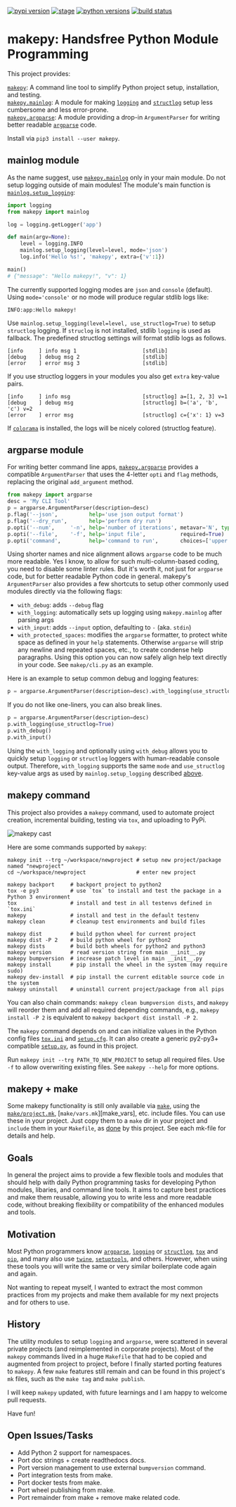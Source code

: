 [![pypi version](https://img.shields.io/pypi/v/makepy.svg)](https://pypi.python.org/pypi/makepy)
[![stage](https://img.shields.io/pypi/status/makepy.svg)](https://pypi.python.org/pypi/makepy)
[![python versions](https://img.shields.io/pypi/pyversions/makepy.svg)](https://pypi.python.org/pypi/makepy)
[![build status](https://storage.googleapis.com/ubunatic-public/makepy/build-status.svg)](https://storage.googleapis.com/ubunatic-public/makepy/build-status.json)
<!--[![license](https://img.shields.io/pypi/l/makepy.svg)](https://pypi.python.org/pypi/makepy)-->

makepy: Handsfree Python Module Programming
===========================================

This project provides:

[`makepy`](#makepy-command): A command line tool to simplify Python project setup,
installation, and testing.<br>
[`makepy.mainlog`](#mainlog-module): A module for making [`logging`][logging]
and [`structlog`][structlog] setup less cumbersome and less error-prone.<br>
[`makepy.argparse`](#argparse-module): A module providing a drop-in `ArgumentParser`
for writing better readable [`argparse`][argparse] code.

Install via `pip3 install --user makepy`.

mainlog module
--------------

As the name suggest, use [`makepy.mainlog`][mp_mainlog] only in your main module.
Do not setup logging outside of main modules!
The module's main function is [`mainlog.setup_logging`][setup_logging]:

```python
import logging
from makepy import mainlog

log = logging.getLogger('app')

def main(argv=None):
    level = logging.INFO
    mainlog.setup_logging(level=level, mode='json')
    log.info('Hello %s!', 'makepy', extra={'v':1})

main()
# {"message": "Hello makepy!", "v": 1}
```

The currently supported logging modes are `json` and `console` (default).
Using `mode='console'` or no mode will produce regular stdlib logs like:

    INFO:app:Hello makepy!

Use `mainlog.setup_logging(level=level, use_structlog=True)` to setup `structlog` logging.
If `struclog` is not installed, stdlib `logging` is used as fallback.
The predefined structlog settings will format stdlib logs as follows.

    [info     ] info msg 1                     [stdlib]
    [debug    ] debug msg 2                    [stdlib]
    [error    ] error msg 3                    [stdlib]

If you use structlog loggers in your modules you also get `extra` key-value pairs.

    [info     ] info msg                       [structlog] a=[1, 2, 3] v=1
    [debug    ] debug msg                      [structlog] b=('a', 'b', 'c') v=2
    [error    ] error msg                      [structlog] c={'x': 1} v=3

If [`colorama`][colorama] is installed, the logs will be nicely colored (structlog feature).

argparse module
---------------

For writing better command line apps, [`makepy.argparse`][mp_argparse] provides a compatible
`ArgumentParser` that uses the 4-letter `opti` and `flag` methods, replacing the original
`add_argument` method.

```python
from makepy import argparse
desc = 'My CLI Tool'
p = argparse.ArgumentParser(description=desc)
p.flag('--json',          help='use json output format')
p.flag('--dry_run',       help='perform dry run')
p.opti('--num',     '-n', help='number of iterations', metavar='N', type=int, default=1)
p.opti('--file',    '-f', help='input file',           required=True)
p.opti('command',         help='command to run',       choices=['upper','lower'])
```

Using shorter names and nice alignment allows `argparse` code to be much more readable.
Yes I know, to allow for such multi-column-based coding, you need to disable some linter rules.
But it's worth it, not just for `argparse` code, but for better readable Python code in general.
makepy's `ArgumentParser` also provides a few shortcuts to setup other commonly used modules
directly via the following flags:

* `with_debug`:   adds `--debug` flag
* `with_logging`: automatically sets up logging using `makepy.mainlog` after parsing args
* `with_input`:   adds `--input` option, defaulting to `-` (aka. `stdin`)
* `with_protected_spaces`: modifies the `argparse` formatter, to protect white space as defined
  in your `help` statements. Otherwise `argparse` will strip any newline and repeated spaces,
  etc., to create condense help paragraphs. Using this option you can now safely align help text
  directly in your code. See `makep/cli.py` as an example.

Here is an example to setup common debug and logging features:

```python
p = argparse.ArgumentParser(description=desc).with_logging(use_structlog=True).with_debug()
```

If you do not like one-liners, you can also break lines.

```python
p = argparse.ArgumentParser(description=desc)
p.with_logging(use_structlog=True)
p.with_debug()
p.with_input()
```

Using the `with_logging` and optionally using `with_debug` allows you to quickly
setup `logging` or `structlog` loggers with human-readable console output.
Therefore, `with_logging` supports the same `mode` and `use_structlog` key-value args
as used by `mainlog.setup_logging` described [above](#mainlog-module).

makepy command
--------------
This project also provides a `makepy` command, used to automate project creation, incremental
building, testing via `tox`, and uploading to PyPi.

![makepy cast](https://storage.googleapis.com/ubunatic-public/makepy/makepy-cli.gif)

Here are some commands supported by `makepy`:

    makepy init --trg ~/workspace/newproject # setup new project/package named "newproject"
    cd ~/workspace/newproject                # enter new project

    makepy backport     # backport project to python2
    tox -e py3          # use `tox` to install and test the package in a Python 3 environment
    tox                 # install and test in all testenvs defined in `tox.ini`
    makepy              # install and test in the default testenv
    makepy clean        # cleanup test environments and build files

    makepy dist         # build python wheel for current project
    makepy dist -P 2    # build python wheel for python2
    makepy dists        # build both wheels for python2 and python3
    makepy version      # read version string from main __init__.py
    makepy bumpversion  # increase patch level in main __init__.py
    makepy install      # pip install the wheel in the system (may require sudo)
    makepy dev-install  # pip install the current editable source code in the system
    makepy uninstall    # uninstall current project/package from all pips

You can also chain commands: `makepy clean bumpversion dists`, and `makepy` will reorder
them and add all required depending commands, e.g., `makepy install -P 2` is equivalent
to `makepy backport dist install -P 2`.

The `makepy` command depends on and can initialize values in the Python config files
[`tox.ini`][tox_ini] and [`setup.cfg`][setup_cfg]. It can also create a generic py2-py3+
compatible [`setup.py`][setup_py], as found in this project.

Run `makepy init --trg PATH_TO_NEW_PROJECT` to setup all required files. Use `-f` to allow
overwriting existing files. See `makepy --help` for more options.

makepy + make
-------------
Some makepy functionality is still only available via [`make`][make], using the
[`make/project.mk`][make_project], [`make/vars.mk`][make_vars], etc. include files. You can
use these in your project. Just copy them to a `make` dir in your project and `include` them
in your `Makefile`, as [done][Makefile] by this project. See each mk-file for details and help.

Goals
-----
In general the project aims to provide a few flexible tools and modules that should help with
daily Python programming tasks for developing Python modules, libaries, and command line tools.
It aims to capture best practices and make them reusable, allowing you to write less and more
readable code, without breaking flexibility or compatibility of the enhanced modules and tools.

Motivation
----------
Most Python programmers know [`argparse`][argparse], [`logging`][logging] or
[`structlog`][structlog], [`tox`][tox] and [`pip`][pip], and many also use [`twine`][twine],
[`setuptools`][setuptools], and others. However, when using these tools you will write the
same or very similar boilerplate code again and again.

Not wanting to repeat myself, I wanted to extract the most common practices from my projects
and make them available for my next projects and for others to use.

History
-------
The utility modules to setup `logging` and `argparse`, were scattered in several private
projects (and reimplemented in corporate projects). Most of the `makepy` commands lived in a
huge `Makefile` that had to be copied and augmented from project to project, before I finally
started porting features to `makepy`. A few `make` features still remain and can be found in
this project's `mk` files, such as the `make tag` and `make publish`.

I will keep `makepy` updated, with future learnings and I am happy to welcome pull requests.

Have fun!

Open Issues/Tasks
-----------------
* Add Python 2 support for namespaces.
* Port doc strings + create readthedocs docs.
* Port version management to use external `bumpversion` command.
* Port integration tests from make.
* Port docker tests from make.
* Port wheel publishing from make.
* Port remainder from make + remove make related code.


[structlog]:     https://github.com/hynek/structlog
[colorama]:      https://github.com/tartley/colorama
[logging]:       https://docs.python.org/3/library/logging.html
[argparse]:      https://docs.python.org/3/library/argparse.html
[setuptools]:    https://pypi.org/project/setuptools
[twine]:         https://github.com/pypa/twine
[tox]:           https://pypi.org/project/tox
[pip]:           https://pypi.org/project/pip
[make]:          https://www.gnu.org/software/make

[makefile]:      Makefile
[project_cfg]:   project.cfg
[setup_cfg]:     setup.cfg
[tox_ini]:       tox.ini
[setup_py]:      setup.py
[make_project]:  make/project.mk
[mp_argparse]:   makepy/argparse.py
[mp_mainlog]:    makepy/mainlog.py
[setup_logging]: https://github.com/ubunatic/makepy/search?q=setup_logging
